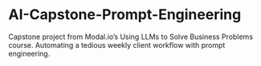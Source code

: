 # AI-Capstone-Prompt-Engineering
Capstone project from Modal.io’s Using LLMs to Solve Business Problems course. Automating a tedious weekly client workflow with prompt engineering.
